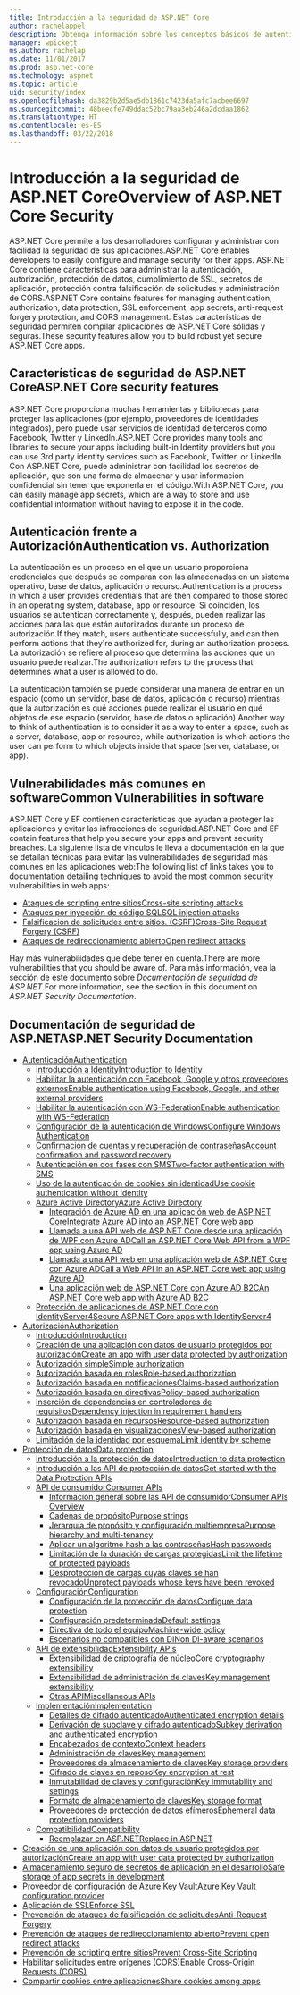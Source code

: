 ```yaml
---
title: Introducción a la seguridad de ASP.NET Core
author: rachelappel
description: Obtenga información sobre los conceptos básicos de autenticación, autorización y seguridad en ASP.NET Core.
manager: wpickett
ms.author: rachelap
ms.date: 11/01/2017
ms.prod: asp.net-core
ms.technology: aspnet
ms.topic: article
uid: security/index
ms.openlocfilehash: da3829b2d5ae5db1861c7423da5afc7acbee6697
ms.sourcegitcommit: 48beecfe749ddac52bc79aa3eb246a2dcdaa1862
ms.translationtype: HT
ms.contentlocale: es-ES
ms.lasthandoff: 03/22/2018
---
```

# <a name="overview-of-aspnet-core-security"></a><span data-ttu-id="cef30-103">Introducción a la seguridad de ASP.NET Core</span><span class="sxs-lookup"><span data-stu-id="cef30-103">Overview of ASP.NET Core Security</span></span>

<span data-ttu-id="cef30-104">ASP.NET Core permite a los desarrolladores configurar y administrar con facilidad la seguridad de sus aplicaciones.</span><span class="sxs-lookup"><span data-stu-id="cef30-104">ASP.NET Core enables developers to easily configure and manage security for their apps.</span></span> <span data-ttu-id="cef30-105">ASP.NET Core contiene características para administrar la autenticación, autorización, protección de datos, cumplimiento de SSL, secretos de aplicación, protección contra falsificación de solicitudes y administración de CORS.</span><span class="sxs-lookup"><span data-stu-id="cef30-105">ASP.NET Core contains features for managing authentication, authorization, data protection, SSL enforcement, app secrets, anti-request forgery protection, and CORS management.</span></span> <span data-ttu-id="cef30-106">Estas características de seguridad permiten compilar aplicaciones de ASP.NET Core sólidas y seguras.</span><span class="sxs-lookup"><span data-stu-id="cef30-106">These security features allow you to build robust yet secure ASP.NET Core apps.</span></span>

## <a name="aspnet-core-security-features"></a><span data-ttu-id="cef30-107">Características de seguridad de ASP.NET Core</span><span class="sxs-lookup"><span data-stu-id="cef30-107">ASP.NET Core security features</span></span>

<span data-ttu-id="cef30-108">ASP.NET Core proporciona muchas herramientas y bibliotecas para proteger las aplicaciones (por ejemplo, proveedores de identidades integrados), pero puede usar servicios de identidad de terceros como Facebook, Twitter y LinkedIn.</span><span class="sxs-lookup"><span data-stu-id="cef30-108">ASP.NET Core provides many tools and libraries to secure your apps including built-in Identity providers but you can use 3rd party identity services such as Facebook, Twitter, or LinkedIn.</span></span> <span data-ttu-id="cef30-109">Con ASP.NET Core, puede administrar con facilidad los secretos de aplicación, que son una forma de almacenar y usar información confidencial sin tener que exponerla en el código.</span><span class="sxs-lookup"><span data-stu-id="cef30-109">With ASP.NET Core, you can easily manage app secrets, which are a way to store and use confidential information without having to expose it in the code.</span></span>

## <a name="authentication-vs-authorization"></a><span data-ttu-id="cef30-110">Autenticación frente a Autorización</span><span class="sxs-lookup"><span data-stu-id="cef30-110">Authentication vs. Authorization</span></span>

<span data-ttu-id="cef30-111">La autenticación es un proceso en el que un usuario proporciona credenciales que después se comparan con las almacenadas en un sistema operativo, base de datos, aplicación o recurso.</span><span class="sxs-lookup"><span data-stu-id="cef30-111">Authentication is a process in which a user provides credentials that are then compared to those stored in an operating system, database, app or resource.</span></span> <span data-ttu-id="cef30-112">Si coinciden, los usuarios se autentican correctamente y, después, pueden realizar las acciones para las que están autorizados durante un proceso de autorización.</span><span class="sxs-lookup"><span data-stu-id="cef30-112">If they match, users authenticate successfully, and can then perform actions that they're authorized for, during an authorization process.</span></span> <span data-ttu-id="cef30-113">La autorización se refiere al proceso que determina las acciones que un usuario puede realizar.</span><span class="sxs-lookup"><span data-stu-id="cef30-113">The authorization refers to the process that determines what a user is allowed to do.</span></span>

<span data-ttu-id="cef30-114">La autenticación también se puede considerar una manera de entrar en un espacio (como un servidor, base de datos, aplicación o recurso) mientras que la autorización es qué acciones puede realizar el usuario en qué objetos de ese espacio (servidor, base de datos o aplicación).</span><span class="sxs-lookup"><span data-stu-id="cef30-114">Another way to think of authentication is to consider it as a way to enter a space, such as a server, database, app or resource, while authorization is which actions the user can perform to which objects inside that space (server, database, or app).</span></span>

## <a name="common-vulnerabilities-in-software"></a><span data-ttu-id="cef30-115">Vulnerabilidades más comunes en software</span><span class="sxs-lookup"><span data-stu-id="cef30-115">Common Vulnerabilities in software</span></span>

<span data-ttu-id="cef30-116">ASP.NET Core y EF contienen características que ayudan a proteger las aplicaciones y evitar las infracciones de seguridad.</span><span class="sxs-lookup"><span data-stu-id="cef30-116">ASP.NET Core and EF contain features that help you secure your apps and prevent security breaches.</span></span> <span data-ttu-id="cef30-117">La siguiente lista de vínculos le lleva a documentación en la que se detallan técnicas para evitar las vulnerabilidades de seguridad más comunes en las aplicaciones web:</span><span class="sxs-lookup"><span data-stu-id="cef30-117">The following list of links takes you to documentation detailing techniques to avoid the most common security vulnerabilities in web apps:</span></span>

* [<span data-ttu-id="cef30-118">Ataques de scripting entre sitios</span><span class="sxs-lookup"><span data-stu-id="cef30-118">Cross-site scripting attacks</span></span>](xref:security/cross-site-scripting)
* [<span data-ttu-id="cef30-119">Ataques por inyección de código SQL</span><span class="sxs-lookup"><span data-stu-id="cef30-119">SQL injection attacks</span></span>](https://docs.microsoft.com/ef/core/querying/raw-sql)
* [<span data-ttu-id="cef30-120">Falsificación de solicitudes entre sitios. (CSRF)</span><span class="sxs-lookup"><span data-stu-id="cef30-120">Cross-Site Request Forgery (CSRF)</span></span>](xref:security/anti-request-forgery)
* [<span data-ttu-id="cef30-121">Ataques de redireccionamiento abierto</span><span class="sxs-lookup"><span data-stu-id="cef30-121">Open redirect attacks</span></span>](xref:security/preventing-open-redirects)

<span data-ttu-id="cef30-122">Hay más vulnerabilidades que debe tener en cuenta.</span><span class="sxs-lookup"><span data-stu-id="cef30-122">There are more vulnerabilities that you should be aware of.</span></span> <span data-ttu-id="cef30-123">Para más información, vea la sección de este documento sobre *Documentación de seguridad de ASP.NET*.</span><span class="sxs-lookup"><span data-stu-id="cef30-123">For more information, see the section in this document on *ASP.NET Security Documentation*.</span></span>

## <a name="aspnet-security-documentation"></a><span data-ttu-id="cef30-124">Documentación de seguridad de ASP.NET</span><span class="sxs-lookup"><span data-stu-id="cef30-124">ASP.NET Security Documentation</span></span>

*   [<span data-ttu-id="cef30-125">Autenticación</span><span class="sxs-lookup"><span data-stu-id="cef30-125">Authentication</span></span>](xref:security/authentication/index)
    *   [<span data-ttu-id="cef30-126">Introducción a Identity</span><span class="sxs-lookup"><span data-stu-id="cef30-126">Introduction to Identity</span></span>](xref:security/authentication/identity)
    *   [<span data-ttu-id="cef30-127">Habilitar la autenticación con Facebook, Google y otros proveedores externos</span><span class="sxs-lookup"><span data-stu-id="cef30-127">Enable authentication using Facebook, Google, and other external providers</span></span>](xref:security/authentication/social/index)
    *   [<span data-ttu-id="cef30-128">Habilitar la autenticación con WS-Federation</span><span class="sxs-lookup"><span data-stu-id="cef30-128">Enable authentication with WS-Federation</span></span>](xref:security/authentication/ws-federation)
    * [<span data-ttu-id="cef30-129">Configuración de la autenticación de Windows</span><span class="sxs-lookup"><span data-stu-id="cef30-129">Configure Windows Authentication</span></span>](xref:security/authentication/windowsauth)
    *   [<span data-ttu-id="cef30-130">Confirmación de cuentas y recuperación de contraseñas</span><span class="sxs-lookup"><span data-stu-id="cef30-130">Account confirmation and password recovery</span></span>](xref:security/authentication/accconfirm)
    *   [<span data-ttu-id="cef30-131">Autenticación en dos fases con SMS</span><span class="sxs-lookup"><span data-stu-id="cef30-131">Two-factor authentication with SMS</span></span>](xref:security/authentication/2fa)
    *   [<span data-ttu-id="cef30-132">Uso de la autenticación de cookies sin identidad</span><span class="sxs-lookup"><span data-stu-id="cef30-132">Use cookie authentication without Identity</span></span>](xref:security/authentication/cookie)
    *   [<span data-ttu-id="cef30-133">Azure Active Directory</span><span class="sxs-lookup"><span data-stu-id="cef30-133">Azure Active Directory</span></span>](xref:security/authentication/azure-active-directory/index)
        *   [<span data-ttu-id="cef30-134">Integración de Azure AD en una aplicación web de ASP.NET Core</span><span class="sxs-lookup"><span data-stu-id="cef30-134">Integrate Azure AD into an ASP.NET Core web app</span></span>](https://azure.microsoft.com/documentation/samples/active-directory-dotnet-webapp-openidconnect-aspnetcore/)
        *   [<span data-ttu-id="cef30-135">Llamada a una API web de ASP.NET Core desde una aplicación de WPF con Azure AD</span><span class="sxs-lookup"><span data-stu-id="cef30-135">Call an ASP.NET Core Web API from a WPF app using Azure AD</span></span>](https://azure.microsoft.com/documentation/samples/active-directory-dotnet-native-aspnetcore/)
        *   [<span data-ttu-id="cef30-136">Llamada a una API web en una aplicación web de ASP.NET Core con Azure AD</span><span class="sxs-lookup"><span data-stu-id="cef30-136">Call a Web API in an ASP.NET Core web app using Azure AD</span></span>](https://azure.microsoft.com/documentation/samples/active-directory-dotnet-webapp-webapi-openidconnect-aspnetcore/)
        *   [<span data-ttu-id="cef30-137">Una aplicación web de ASP.NET Core con Azure AD B2C</span><span class="sxs-lookup"><span data-stu-id="cef30-137">An ASP.NET Core web app with Azure AD B2C</span></span>](https://azure.microsoft.com/resources/samples/active-directory-b2c-dotnetcore-webapp/)
    *   [<span data-ttu-id="cef30-138">Protección de aplicaciones de ASP.NET Core con IdentityServer4</span><span class="sxs-lookup"><span data-stu-id="cef30-138">Secure ASP.NET Core apps with IdentityServer4</span></span>](https://identityserver4.readthedocs.io)
*   [<span data-ttu-id="cef30-139">Autorización</span><span class="sxs-lookup"><span data-stu-id="cef30-139">Authorization</span></span>](xref:security/authorization/index)
    *   [<span data-ttu-id="cef30-140">Introducción</span><span class="sxs-lookup"><span data-stu-id="cef30-140">Introduction</span></span>](xref:security/authorization/introduction)
    *   [<span data-ttu-id="cef30-141">Creación de una aplicación con datos de usuario protegidos por autorización</span><span class="sxs-lookup"><span data-stu-id="cef30-141">Create an app with user data protected by authorization</span></span>](xref:security/authorization/secure-data)
    *   [<span data-ttu-id="cef30-142">Autorización simple</span><span class="sxs-lookup"><span data-stu-id="cef30-142">Simple authorization</span></span>](xref:security/authorization/simple)
    *   [<span data-ttu-id="cef30-143">Autorización basada en roles</span><span class="sxs-lookup"><span data-stu-id="cef30-143">Role-based authorization</span></span>](xref:security/authorization/roles)
    *   [<span data-ttu-id="cef30-144">Autorización basada en notificaciones</span><span class="sxs-lookup"><span data-stu-id="cef30-144">Claims-based authorization</span></span>](xref:security/authorization/claims)
    *   [<span data-ttu-id="cef30-145">Autorización basada en directivas</span><span class="sxs-lookup"><span data-stu-id="cef30-145">Policy-based authorization</span></span>](xref:security/authorization/policies)
    *   [<span data-ttu-id="cef30-146">Inserción de dependencias en controladores de requisitos</span><span class="sxs-lookup"><span data-stu-id="cef30-146">Dependency injection in requirement handlers</span></span>](xref:security/authorization/dependencyinjection)
    *   [<span data-ttu-id="cef30-147">Autorización basada en recursos</span><span class="sxs-lookup"><span data-stu-id="cef30-147">Resource-based authorization</span></span>](xref:security/authorization/resourcebased)
    *   [<span data-ttu-id="cef30-148">Autorización basada en visualizaciones</span><span class="sxs-lookup"><span data-stu-id="cef30-148">View-based authorization</span></span>](xref:security/authorization/views)
    *   [<span data-ttu-id="cef30-149">Limitación de la identidad por esquema</span><span class="sxs-lookup"><span data-stu-id="cef30-149">Limit identity by scheme</span></span>](xref:security/authorization/limitingidentitybyscheme)
*   [<span data-ttu-id="cef30-150">Protección de datos</span><span class="sxs-lookup"><span data-stu-id="cef30-150">Data protection</span></span>](xref:security/data-protection/index)
    *   [<span data-ttu-id="cef30-151">Introducción a la protección de datos</span><span class="sxs-lookup"><span data-stu-id="cef30-151">Introduction to data protection</span></span>](xref:security/data-protection/introduction)
    *   [<span data-ttu-id="cef30-152">Introducción a las API de protección de datos</span><span class="sxs-lookup"><span data-stu-id="cef30-152">Get started with the Data Protection APIs</span></span>](xref:security/data-protection/using-data-protection)
    *   [<span data-ttu-id="cef30-153">API de consumidor</span><span class="sxs-lookup"><span data-stu-id="cef30-153">Consumer APIs</span></span>](xref:security/data-protection/consumer-apis/index)
        *   [<span data-ttu-id="cef30-154">Información general sobre las API de consumidor</span><span class="sxs-lookup"><span data-stu-id="cef30-154">Consumer APIs Overview</span></span>](xref:security/data-protection/consumer-apis/overview)
        *   [<span data-ttu-id="cef30-155">Cadenas de propósito</span><span class="sxs-lookup"><span data-stu-id="cef30-155">Purpose strings</span></span>](xref:security/data-protection/consumer-apis/purpose-strings)
        *   [<span data-ttu-id="cef30-156">Jerarquía de propósito y configuración multiempresa</span><span class="sxs-lookup"><span data-stu-id="cef30-156">Purpose hierarchy and multi-tenancy</span></span>](xref:security/data-protection/consumer-apis/purpose-strings-multitenancy)
        *   [<span data-ttu-id="cef30-157">Aplicar un algoritmo hash a las contraseñas</span><span class="sxs-lookup"><span data-stu-id="cef30-157">Hash passwords</span></span>](xref:security/data-protection/consumer-apis/password-hashing)
        *   [<span data-ttu-id="cef30-158">Limitación de la duración de cargas protegidas</span><span class="sxs-lookup"><span data-stu-id="cef30-158">Limit the lifetime of protected payloads</span></span>](xref:security/data-protection/consumer-apis/limited-lifetime-payloads)
        *   [<span data-ttu-id="cef30-159">Desprotección de cargas cuyas claves se han revocado</span><span class="sxs-lookup"><span data-stu-id="cef30-159">Unprotect payloads whose keys have been revoked</span></span>](xref:security/data-protection/consumer-apis/dangerous-unprotect)
    *   [<span data-ttu-id="cef30-160">Configuración</span><span class="sxs-lookup"><span data-stu-id="cef30-160">Configuration</span></span>](xref:security/data-protection/configuration/index)
        *   [<span data-ttu-id="cef30-161">Configuración de la protección de datos</span><span class="sxs-lookup"><span data-stu-id="cef30-161">Configure data protection</span></span>](xref:security/data-protection/configuration/overview)
        *   [<span data-ttu-id="cef30-162">Configuración predeterminada</span><span class="sxs-lookup"><span data-stu-id="cef30-162">Default settings</span></span>](xref:security/data-protection/configuration/default-settings)
        *   [<span data-ttu-id="cef30-163">Directiva de todo el equipo</span><span class="sxs-lookup"><span data-stu-id="cef30-163">Machine-wide policy</span></span>](xref:security/data-protection/configuration/machine-wide-policy)
        *   [<span data-ttu-id="cef30-164">Escenarios no compatibles con DI</span><span class="sxs-lookup"><span data-stu-id="cef30-164">Non DI-aware scenarios</span></span>](xref:security/data-protection/configuration/non-di-scenarios)
    *   [<span data-ttu-id="cef30-165">API de extensibilidad</span><span class="sxs-lookup"><span data-stu-id="cef30-165">Extensibility APIs</span></span>](xref:security/data-protection/extensibility/index)
        *   [<span data-ttu-id="cef30-166">Extensibilidad de criptografía de núcleo</span><span class="sxs-lookup"><span data-stu-id="cef30-166">Core cryptography extensibility</span></span>](xref:security/data-protection/extensibility/core-crypto)
        *   [<span data-ttu-id="cef30-167">Extensibilidad de administración de claves</span><span class="sxs-lookup"><span data-stu-id="cef30-167">Key management extensibility</span></span>](xref:security/data-protection/extensibility/key-management)
        *   [<span data-ttu-id="cef30-168">Otras API</span><span class="sxs-lookup"><span data-stu-id="cef30-168">Miscellaneous APIs</span></span>](xref:security/data-protection/extensibility/misc-apis)
    *   [<span data-ttu-id="cef30-169">Implementación</span><span class="sxs-lookup"><span data-stu-id="cef30-169">Implementation</span></span>](xref:security/data-protection/implementation/index)
        *   [<span data-ttu-id="cef30-170">Detalles de cifrado autenticado</span><span class="sxs-lookup"><span data-stu-id="cef30-170">Authenticated encryption details</span></span>](xref:security/data-protection/implementation/authenticated-encryption-details)
        *   [<span data-ttu-id="cef30-171">Derivación de subclave y cifrado autenticado</span><span class="sxs-lookup"><span data-stu-id="cef30-171">Subkey derivation and authenticated encryption</span></span>](xref:security/data-protection/implementation/subkeyderivation)
        *   [<span data-ttu-id="cef30-172">Encabezados de contexto</span><span class="sxs-lookup"><span data-stu-id="cef30-172">Context headers</span></span>](xref:security/data-protection/implementation/context-headers)
        *   [<span data-ttu-id="cef30-173">Administración de claves</span><span class="sxs-lookup"><span data-stu-id="cef30-173">Key management</span></span>](xref:security/data-protection/implementation/key-management)
        *   [<span data-ttu-id="cef30-174">Proveedores de almacenamiento de claves</span><span class="sxs-lookup"><span data-stu-id="cef30-174">Key storage providers</span></span>](xref:security/data-protection/implementation/key-storage-providers)
        *   [<span data-ttu-id="cef30-175">Cifrado de claves en reposo</span><span class="sxs-lookup"><span data-stu-id="cef30-175">Key encryption at rest</span></span>](xref:security/data-protection/implementation/key-encryption-at-rest)
        *   [<span data-ttu-id="cef30-176">Inmutabilidad de claves y configuración</span><span class="sxs-lookup"><span data-stu-id="cef30-176">Key immutability and settings</span></span>](xref:security/data-protection/implementation/key-immutability)
        *   [<span data-ttu-id="cef30-177">Formato de almacenamiento de claves</span><span class="sxs-lookup"><span data-stu-id="cef30-177">Key storage format</span></span>](xref:security/data-protection/implementation/key-storage-format)
        *   [<span data-ttu-id="cef30-178">Proveedores de protección de datos efímeros</span><span class="sxs-lookup"><span data-stu-id="cef30-178">Ephemeral data protection providers</span></span>](xref:security/data-protection/implementation/key-storage-ephemeral)
    *   [<span data-ttu-id="cef30-179">Compatibilidad</span><span class="sxs-lookup"><span data-stu-id="cef30-179">Compatibility</span></span>](xref:security/data-protection/compatibility/index)
        *   [<span data-ttu-id="cef30-180">Reemplazar <machineKey> en ASP.NET</span><span class="sxs-lookup"><span data-stu-id="cef30-180">Replace <machineKey> in ASP.NET</span></span>](xref:security/data-protection/compatibility/replacing-machinekey)
*   [<span data-ttu-id="cef30-181">Creación de una aplicación con datos de usuario protegidos por autorización</span><span class="sxs-lookup"><span data-stu-id="cef30-181">Create an app with user data protected by authorization</span></span>](xref:security/authorization/secure-data)
*   [<span data-ttu-id="cef30-182">Almacenamiento seguro de secretos de aplicación en el desarrollo</span><span class="sxs-lookup"><span data-stu-id="cef30-182">Safe storage of app secrets in development</span></span>](xref:security/app-secrets)
*   [<span data-ttu-id="cef30-183">Proveedor de configuración de Azure Key Vault</span><span class="sxs-lookup"><span data-stu-id="cef30-183">Azure Key Vault configuration provider</span></span>](xref:security/key-vault-configuration)
*   [<span data-ttu-id="cef30-184">Aplicación de SSL</span><span class="sxs-lookup"><span data-stu-id="cef30-184">Enforce SSL</span></span>](xref:security/enforcing-ssl)
*   [<span data-ttu-id="cef30-185">Prevención de ataques de falsificación de solicitudes</span><span class="sxs-lookup"><span data-stu-id="cef30-185">Anti-Request Forgery</span></span>](xref:security/anti-request-forgery)
*   [<span data-ttu-id="cef30-186">Prevención de ataques de redireccionamiento abierto</span><span class="sxs-lookup"><span data-stu-id="cef30-186">Prevent open redirect attacks</span></span>](xref:security/preventing-open-redirects)
*   [<span data-ttu-id="cef30-187">Prevención de scripting entre sitios</span><span class="sxs-lookup"><span data-stu-id="cef30-187">Prevent Cross-Site Scripting</span></span>](xref:security/cross-site-scripting)
*   [<span data-ttu-id="cef30-188">Habilitar solicitudes entre orígenes (CORS)</span><span class="sxs-lookup"><span data-stu-id="cef30-188">Enable Cross-Origin Requests (CORS)</span></span>](xref:security/cors)
*   [<span data-ttu-id="cef30-189">Compartir cookies entre aplicaciones</span><span class="sxs-lookup"><span data-stu-id="cef30-189">Share cookies among apps</span></span>](xref:security/cookie-sharing)
